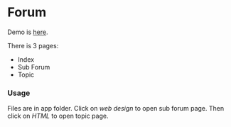 # Forum

Demo is [here](https://htmlpreview.github.io/?https://github.com/web-man/faks-forum/blob/master/app/index.html).

There is 3 pages:
- Index
- Sub Forum
- Topic

### Usage

Files are in app folder. Click on *web design* to open sub forum page. Then click on *HTML* to open topic page.